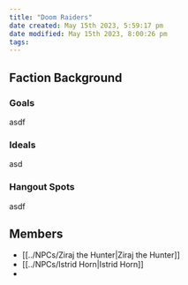 ```yaml
---
title: "Doom Raiders"
date created: May 15th 2023, 5:59:17 pm
date modified: May 15th 2023, 8:00:26 pm
tags: 
---
```


## Faction Background
### Goals
asdf
### Ideals
asd
### Hangout Spots
asdf

## Members
- [[../NPCs/Ziraj the Hunter|Ziraj the Hunter]]
- [[../NPCs/Istrid Horn|Istrid Horn]]
- 
